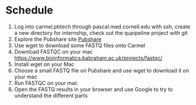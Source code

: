 # Schedule
1. Log into carmel.pbtech through pascal.med.cornell.edu with ssh, create a new directory for internship, check out the qupipeline project with git
1. Explore the Pubshare site [Pubshare](http://abc.med.cornell.edu/pubshare)
1. Use wget to download some FASTQ files onto Carmel
1. Download FASTQC on your mac https://www.bioinformatics.babraham.ac.uk/projects/fastqc/
1. Install wget on your Mac
1. Choose a small FASTQ file on Pubshare and use wget to download it on your mac
1. Run FASTQC on your mac
1. Open the FASTQ results in your browser and use Google to try to understand the different parts
